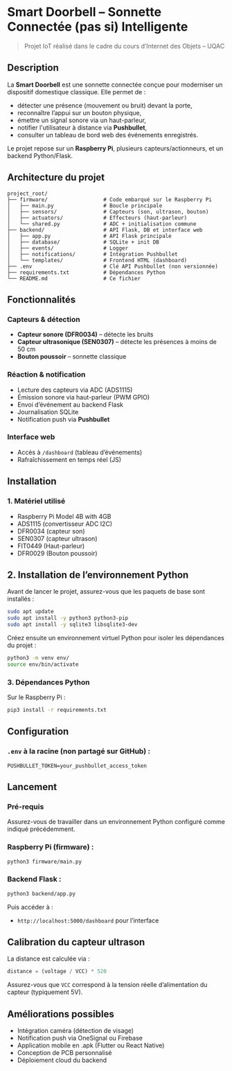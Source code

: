 # Smart Doorbell – Sonnette Connectée (pas si) Intelligente

> Projet IoT réalisé dans le cadre du cours d’Internet des Objets – UQAC

## Description

La **Smart Doorbell** est une sonnette connectée conçue pour moderniser un dispositif domestique classique. Elle permet de :

- détecter une présence (mouvement ou bruit) devant la porte,
- reconnaître l’appui sur un bouton physique,
- émettre un signal sonore via un haut-parleur,
- notifier l'utilisateur à distance via **Pushbullet**,
- consulter un tableau de bord web des événements enregistrés.

Le projet repose sur un **Raspberry Pi**, plusieurs capteurs/actionneurs, et un backend Python/Flask.

## Architecture du projet

```
project_root/
├── firmware/                  # Code embarqué sur le Raspberry Pi
│   ├── main.py                # Boucle principale
│   ├── sensors/               # Capteurs (son, ultrason, bouton)
│   ├── actuators/             # Effecteurs (haut-parleur)
│   └── shared.py              # ADC + initialisation commune
├── backend/                   # API Flask, DB et interface web
│   ├── app.py                 # API Flask principale
│   ├── database/              # SQLite + init DB
│   ├── events/                # Logger
│   ├── notifications/         # Intégration Pushbullet
│   └── templates/             # Frontend HTML (dashboard)
├── .env                       # Clé API Pushbullet (non versionnée)
├── requirements.txt           # Dépendances Python
└── README.md                  # Ce fichier
```

## Fonctionnalités

### Capteurs & détection
- **Capteur sonore (DFR0034)** – détecte les bruits
- **Capteur ultrasonique (SEN0307)** – détecte les présences à moins de 50 cm
- **Bouton poussoir** – sonnette classique

### Réaction & notification
- Lecture des capteurs via ADC (ADS1115)
- Émission sonore via haut-parleur (PWM GPIO)
- Envoi d’événement au backend Flask
- Journalisation SQLite
- Notification push via **Pushbullet**

### Interface web
- Accès à `/dashboard` (tableau d’événements)
- Rafraîchissement en temps réel (JS)

## Installation

### 1. Matériel utilisé
- Raspberry Pi Model 4B with 4GB
- ADS1115 (convertisseur ADC I2C)
- DFR0034 (capteur son)
- SEN0307 (capteur ultrason)
- FIT0449 (Haut-parleur)
- DFR0029 (Bouton poussoir)

## 2. Installation de l’environnement Python

Avant de lancer le projet, assurez-vous que les paquets de base sont installés :

```bash
sudo apt update
sudo apt install -y python3 python3-pip
sudo apt install -y sqlite3 libsqlite3-dev
```

Créez ensuite un environnement virtuel Python pour isoler les dépendances du projet :

```bash
python3 -m venv env/
source env/bin/activate
```


### 3. Dépendances Python

Sur le Raspberry Pi :
```bash
pip3 install -r requirements.txt
```

## Configuration

### `.env` à la racine (non partagé sur GitHub) :

```
PUSHBULLET_TOKEN=your_pushbullet_access_token
```

## Lancement

### Pré-requis

Assurez-vous de travailler dans un environnement Python configuré comme indiqué précédemment.

### Raspberry Pi (firmware) :
```bash
python3 firmware/main.py
```

### Backend Flask :
```bash
python3 backend/app.py
```

Puis accéder à :
- `http://localhost:5000/dashboard` pour l’interface

## Calibration du capteur ultrason

La distance est calculée via :
```python
distance = (voltage / VCC) * 520
```

Assurez-vous que `VCC` correspond à la tension réelle d’alimentation du capteur (typiquement 5V).

## Améliorations possibles

- Intégration caméra (détection de visage)
- Notification push via OneSignal ou Firebase
- Application mobile en .apk (Flutter ou React Native)
- Conception de PCB personnalisé
- Déploiement cloud du backend

